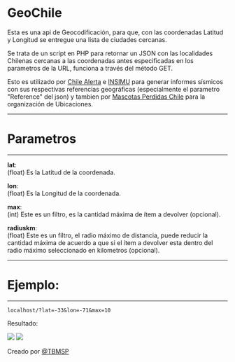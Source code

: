 # GeoChile
Esta es una api de Geocodificación, para que, con las coordenadas Latitud y Longitud se entregue una lista de ciudades cercanas.

Se trata de un script en PHP para retornar un JSON con las localidades Chilenas cercanas a las coordenadas antes especificadas en los parametros de la URL, funciona a través del método GET.

Esto es utilizado por <a href="http://chilealerta.com">Chile Alerta</a> e <a href="http://sismologia.net">INSIMU</a> para generar informes sísmicos con sus respectivas referencias geográficas (especialmente el parametro "Reference" del json) y tambien por <a href="http://mascotasperdidas.cl/">Mascotas Perdidas Chile</a> para la organización de Ubicaciones.

---

# Parametros
------------------------------------

**lat**:<br />(float) Es la Latitud de la coordenada.

**lon**:<br />(float) Es la Longitud de la coordenada.

**max**:<br />(int) Este es un filtro, es la cantidad máxima de ítem a devolver (opcional).

**radiuskm**:<br />(float) Este es un filtro, el radio máximo de distancia, puede reducir la cantidad máxima de acuerdo a que si el ítem a devolver esta dentro del radio máximo seleccionado en kilometros (opcional).

---

# Ejemplo:
------------------------------------
```
localhost/?lat=-33&lon=-71&max=10
```
Resultado:

<img src="https://github.com/TBMSP/geochile/blob/master/ejemplo.png">
<img src="https://github.com/TBMSP/geochile/blob/master/ejemplo2.png">

Creado por <a href="https://twitter.com/TBMSP">@TBMSP</a>
